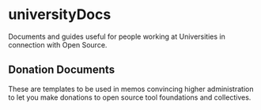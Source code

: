 # universityDocs
Documents and guides useful for people working at Universities in connection with Open Source.

## Donation Documents
These are templates to be used in memos convincing higher administration to let you make donations to open source tool foundations and collectives.

